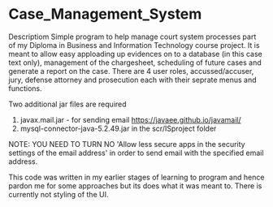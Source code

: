 # Case_Management_System
Descriptiom
Simple program to help manage court system processes part of my Diploma in Business and Information Technology course project.
It is meant to allow easy apploading up evidences on to a database (in this case text only), management of the chargesheet, scheduling of future cases and generate a report on the case.
There are 4 user roles, accussed/accuser, jury, defense attorney and prosecution each with their seprate menus and functions.

Two additional jar files are required
  1. javax.mail.jar - for sending email https://javaee.github.io/javamail/
  2. mysql-connector-java-5.2.49.jar in the scr/ISproject folder

NOTE: YOU NEED TO TURN NO 'Allow less secure apps in the security settings of the email address' in order to send email with the specified email address.

This code was written in my earlier stages of learning to program and hence pardon me for some approaches but its does what it was meant to. There is currently not styling of the UI.
